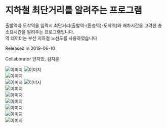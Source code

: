# 지하철 최단거리를 알려주는 프로그램

출발역과 도착역을 입력시 최단거리(출발역-(환승역)-도착역)와 배차시간을 고려한 총 소요시간을 알려주는 프로그램입니다.  
역 데이터는 부산 지하철 노선도를 사용하였습니다

Released in 2019-06-10

Collaborator 안지민, 김지훈

![이미지](./지하철프로그램_발표자료/슬라이드1.PNG)
![이미지](./지하철프로그램_발표자료/슬라이드5.PNG)  
![이미지](./지하철프로그램_발표자료/슬라이드6.PNG)  
![이미지](./지하철프로그램_발표자료/슬라이드7.PNG)
![이미지](./지하철프로그램_발표자료/슬라이드8.PNG)  
![이미지](./지하철프로그램_발표자료/슬라이드9.PNG)  
![이미지](./지하철프로그램_발표자료/슬라이드10.PNG)  
![이미지](./지하철프로그램_발표자료/슬라이드11.PNG)  
![이미지](./지하철프로그램_발표자료/슬라이드12.PNG)  
![이미지](./지하철프로그램_발표자료/슬라이드13.PNG)  
![이미지](./지하철프로그램_발표자료/슬라이드14.PNG)  

